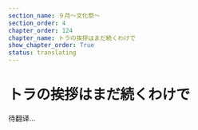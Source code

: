 ```yaml
---
section_name: ９月～文化祭～
section_order: 4
chapter_order: 124
chapter_name: トラの挨拶はまだ続くわけで
show_chapter_order: True
status: translating
---
```


# トラの挨拶はまだ続くわけで
待翻译...
